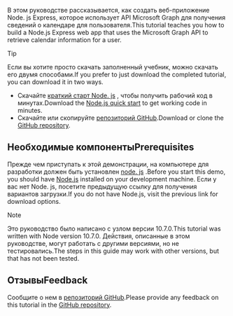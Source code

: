 <!-- markdownlint-disable MD002 MD041 -->

<span data-ttu-id="acd46-101">В этом руководстве рассказывается, как создать веб-приложение Node. js Express, которое использует API Microsoft Graph для получения сведений о календаре для пользователя.</span><span class="sxs-lookup"><span data-stu-id="acd46-101">This tutorial teaches you how to build a Node.js Express web app that uses the Microsoft Graph API to retrieve calendar information for a user.</span></span>

> [!TIP]
> <span data-ttu-id="acd46-102">Если вы хотите просто скачать заполненный учебник, можно скачать его двумя способами.</span><span class="sxs-lookup"><span data-stu-id="acd46-102">If you prefer to just download the completed tutorial, you can download it in two ways.</span></span>
>
> - <span data-ttu-id="acd46-103">Скачайте [краткий старт Node. js](https://developer.microsoft.com/graph/quick-start?platform=option-node) , чтобы получить рабочий код в минутах.</span><span class="sxs-lookup"><span data-stu-id="acd46-103">Download the [Node.js quick start](https://developer.microsoft.com/graph/quick-start?platform=option-node) to get working code in minutes.</span></span>
> - <span data-ttu-id="acd46-104">Скачайте или скопируйте [репозиторий GitHub](https://github.com/microsoftgraph/msgraph-training-nodeexpressapp).</span><span class="sxs-lookup"><span data-stu-id="acd46-104">Download or clone the [GitHub repository](https://github.com/microsoftgraph/msgraph-training-nodeexpressapp).</span></span>

## <a name="prerequisites"></a><span data-ttu-id="acd46-105">Необходимые компоненты</span><span class="sxs-lookup"><span data-stu-id="acd46-105">Prerequisites</span></span>

<span data-ttu-id="acd46-106">Прежде чем приступать к этой демонстрации, на компьютере для разработки должен быть установлен [node. js](https://nodejs.org) .</span><span class="sxs-lookup"><span data-stu-id="acd46-106">Before you start this demo, you should have [Node.js](https://nodejs.org) installed on your development machine.</span></span> <span data-ttu-id="acd46-107">Если у вас нет Node. js, посетите предыдущую ссылку для получения вариантов загрузки.</span><span class="sxs-lookup"><span data-stu-id="acd46-107">If you do not have Node.js, visit the previous link for download options.</span></span>

> [!NOTE]
> <span data-ttu-id="acd46-108">Это руководство было написано с узлом версии 10.7.0.</span><span class="sxs-lookup"><span data-stu-id="acd46-108">This tutorial was written with Node version 10.7.0.</span></span> <span data-ttu-id="acd46-109">Действия, описанные в этом руководстве, могут работать с другими версиями, но не тестировались.</span><span class="sxs-lookup"><span data-stu-id="acd46-109">The steps in this guide may work with other versions, but that has not been tested.</span></span>

## <a name="feedback"></a><span data-ttu-id="acd46-110">Отзывы</span><span class="sxs-lookup"><span data-stu-id="acd46-110">Feedback</span></span>

<span data-ttu-id="acd46-111">Сообщите о нем в [репозиторий GitHub](https://github.com/microsoftgraph/msgraph-training-nodeexpressapp).</span><span class="sxs-lookup"><span data-stu-id="acd46-111">Please provide any feedback on this tutorial in the [GitHub repository](https://github.com/microsoftgraph/msgraph-training-nodeexpressapp).</span></span>
